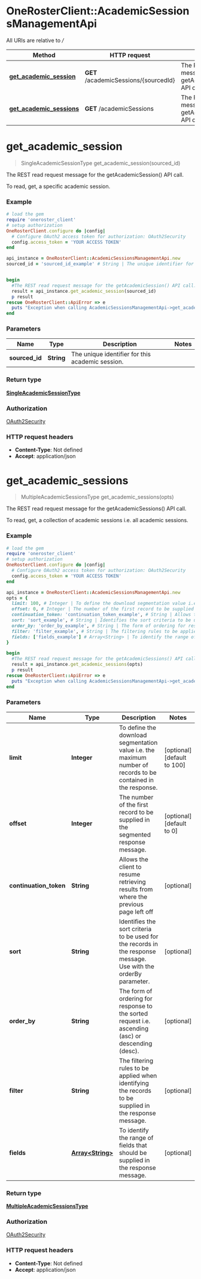 # OneRosterClient::AcademicSessionsManagementApi

All URIs are relative to */*

Method | HTTP request | Description
------------- | ------------- | -------------
[**get_academic_session**](AcademicSessionsManagementApi.md#get_academic_session) | **GET** /academicSessions/{sourcedId} | The REST read request message for the getAcademicSession() API call.
[**get_academic_sessions**](AcademicSessionsManagementApi.md#get_academic_sessions) | **GET** /academicSessions | The REST read request message for the getAcademicSessions() API call.

# **get_academic_session**
> SingleAcademicSessionType get_academic_session(sourced_id)

The REST read request message for the getAcademicSession() API call.

To read, get, a specific academic session.

### Example
```ruby
# load the gem
require 'oneroster_client'
# setup authorization
OneRosterClient.configure do |config|
  # Configure OAuth2 access token for authorization: OAuth2Security
  config.access_token = 'YOUR ACCESS TOKEN'
end

api_instance = OneRosterClient::AcademicSessionsManagementApi.new
sourced_id = 'sourced_id_example' # String | The unique identifier for this academic session.


begin
  #The REST read request message for the getAcademicSession() API call.
  result = api_instance.get_academic_session(sourced_id)
  p result
rescue OneRosterClient::ApiError => e
  puts "Exception when calling AcademicSessionsManagementApi->get_academic_session: #{e}"
end
```

### Parameters

Name | Type | Description  | Notes
------------- | ------------- | ------------- | -------------
 **sourced_id** | **String**| The unique identifier for this academic session. | 

### Return type

[**SingleAcademicSessionType**](SingleAcademicSessionType.md)

### Authorization

[OAuth2Security](../README.md#OAuth2Security)

### HTTP request headers

 - **Content-Type**: Not defined
 - **Accept**: application/json



# **get_academic_sessions**
> MultipleAcademicSessionsType get_academic_sessions(opts)

The REST read request message for the getAcademicSessions() API call.

To read, get, a collection of academic sessions i.e. all academic sessions.

### Example
```ruby
# load the gem
require 'oneroster_client'
# setup authorization
OneRosterClient.configure do |config|
  # Configure OAuth2 access token for authorization: OAuth2Security
  config.access_token = 'YOUR ACCESS TOKEN'
end

api_instance = OneRosterClient::AcademicSessionsManagementApi.new
opts = { 
  limit: 100, # Integer | To define the download segmentation value i.e. the maximum number of records to be contained in the response.
  offset: 0, # Integer | The number of the first record to be supplied in the segmented response message.
  continuation_token: 'continuation_token_example', # String | Allows the client to resume retrieving results from where the previous page left off
  sort: 'sort_example', # String | Identifies the sort criteria to be used for the records in the response message. Use with the orderBy parameter.
  order_by: 'order_by_example', # String | The form of ordering for response to the sorted request i.e. ascending (asc) or descending (desc).
  filter: 'filter_example', # String | The filtering rules to be applied when identifying the records to be supplied in the response message.
  fields: ['fields_example'] # Array<String> | To identify the range of fields that should be supplied in the response message.
}

begin
  #The REST read request message for the getAcademicSessions() API call.
  result = api_instance.get_academic_sessions(opts)
  p result
rescue OneRosterClient::ApiError => e
  puts "Exception when calling AcademicSessionsManagementApi->get_academic_sessions: #{e}"
end
```

### Parameters

Name | Type | Description  | Notes
------------- | ------------- | ------------- | -------------
 **limit** | **Integer**| To define the download segmentation value i.e. the maximum number of records to be contained in the response. | [optional] [default to 100]
 **offset** | **Integer**| The number of the first record to be supplied in the segmented response message. | [optional] [default to 0]
 **continuation_token** | **String**| Allows the client to resume retrieving results from where the previous page left off | [optional] 
 **sort** | **String**| Identifies the sort criteria to be used for the records in the response message. Use with the orderBy parameter. | [optional] 
 **order_by** | **String**| The form of ordering for response to the sorted request i.e. ascending (asc) or descending (desc). | [optional] 
 **filter** | **String**| The filtering rules to be applied when identifying the records to be supplied in the response message. | [optional] 
 **fields** | [**Array&lt;String&gt;**](String.md)| To identify the range of fields that should be supplied in the response message. | [optional] 

### Return type

[**MultipleAcademicSessionsType**](MultipleAcademicSessionsType.md)

### Authorization

[OAuth2Security](../README.md#OAuth2Security)

### HTTP request headers

 - **Content-Type**: Not defined
 - **Accept**: application/json



